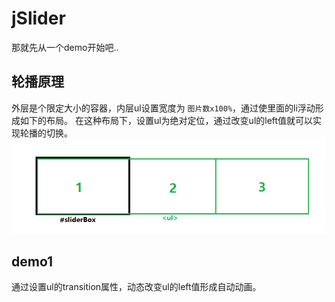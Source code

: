 # jSlider

那就先从一个demo开始吧..

## 轮播原理

外层是个限定大小的容器，内层ul设置宽度为 `图片数x100%`，通过使里面的li浮动形成如下的布局。
在这种布局下，设置ul为绝对定位，通过改变ul的left值就可以实现轮播的切换。
![](public/slider-theory.png)

## demo1

通过设置ul的transition属性，动态改变ul的left值形成自动动画。
